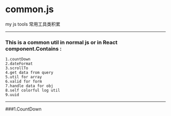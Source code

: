 # common.js
my js tools
常用工具类积累

***
### This is a common util in normal js or in React component.Contains :
 
 ```
 1.countDown
 2.dateFormat
 3.scrollTo
 4.get data from query
 5.util for array
 6.valid for form
 7.handle data for obj
 8.self colorful log util
 9.uuid
 ```

***
###1.CountDown
 
